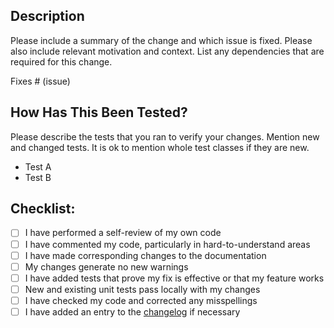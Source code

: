 ## Description

Please include a summary of the change and which issue is fixed. Please also include relevant motivation and context. List any dependencies that are required for this change.

Fixes # (issue)

## How Has This Been Tested?

Please describe the tests that you ran to verify your changes. Mention new and changed tests. It is ok to mention whole test classes if they are new.

- Test A
- Test B

## Checklist:

<!-- To check one of the checkboxes just change [ ] to [x]-->
- [ ] I have performed a self-review of my own code
- [ ] I have commented my code, particularly in hard-to-understand areas
- [ ] I have made corresponding changes to the documentation
- [ ] My changes generate no new warnings
- [ ] I have added tests that prove my fix is effective or that my feature works
- [ ] New and existing unit tests pass locally with my changes
- [ ] I have checked my code and corrected any misspellings
- [ ] I have added an entry to the [changelog](https://github.com/agents-net/agents.net/blob/master/CHANGELOG.md) if necessary
<!--stackedit_data:
eyJoaXN0b3J5IjpbLTE4OTg4NjE1XX0=
-->
